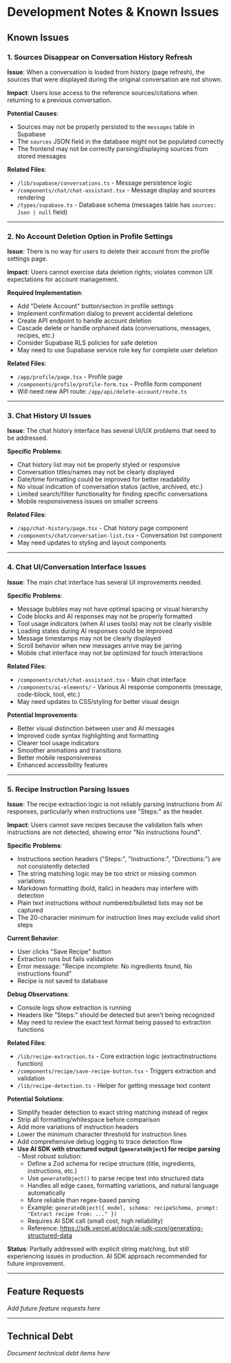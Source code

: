 # Development Notes & Known Issues

## Known Issues

### 1. Sources Disappear on Conversation History Refresh

**Issue**: When a conversation is loaded from history (page refresh), the sources that were displayed during the original conversation are not shown.

**Impact**: Users lose access to the reference sources/citations when returning to a previous conversation.

**Potential Causes**:
- Sources may not be properly persisted to the `messages` table in Supabase
- The `sources` JSON field in the database might not be populated correctly
- The frontend may not be correctly parsing/displaying sources from stored messages

**Related Files**:
- `/lib/supabase/conversations.ts` - Message persistence logic
- `/components/chat/chat-assistant.tsx` - Message display and sources rendering
- `/types/supabase.ts` - Database schema (messages table has `sources: Json | null` field)

---

### 2. No Account Deletion Option in Profile Settings

**Issue**: There is no way for users to delete their account from the profile settings page.

**Impact**: Users cannot exercise data deletion rights; violates common UX expectations for account management.

**Required Implementation**:
- Add "Delete Account" button/section in profile settings
- Implement confirmation dialog to prevent accidental deletions
- Create API endpoint to handle account deletion
- Cascade delete or handle orphaned data (conversations, messages, recipes, etc.)
- Consider Supabase RLS policies for safe deletion
- May need to use Supabase service role key for complete user deletion

**Related Files**:
- `/app/profile/page.tsx` - Profile page
- `/components/profile/profile-form.tsx` - Profile form component
- Will need new API route: `/app/api/delete-account/route.ts`

---

### 3. Chat History UI Issues

**Issue**: The chat history interface has several UI/UX problems that need to be addressed.

**Specific Problems**:
- Chat history list may not be properly styled or responsive
- Conversation titles/names may not be clearly displayed
- Date/time formatting could be improved for better readability
- No visual indication of conversation status (active, archived, etc.)
- Limited search/filter functionality for finding specific conversations
- Mobile responsiveness issues on smaller screens

**Related Files**:
- `/app/chat-history/page.tsx` - Chat history page component
- `/components/chat/conversation-list.tsx` - Conversation list component
- May need updates to styling and layout components

---

### 4. Chat UI/Conversation Interface Issues

**Issue**: The main chat interface has several UI improvements needed.

**Specific Problems**:
- Message bubbles may not have optimal spacing or visual hierarchy
- Code blocks and AI responses may not be properly formatted
- Tool usage indicators (when AI uses tools) may not be clearly visible
- Loading states during AI responses could be improved
- Message timestamps may not be clearly displayed
- Scroll behavior when new messages arrive may be jarring
- Mobile chat interface may not be optimized for touch interactions

**Related Files**:
- `/components/chat/chat-assistant.tsx` - Main chat interface
- `/components/ai-elements/` - Various AI response components (message, code-block, tool, etc.)
- May need updates to CSS/styling for better visual design

**Potential Improvements**:
- Better visual distinction between user and AI messages
- Improved code syntax highlighting and formatting
- Clearer tool usage indicators
- Smoother animations and transitions
- Better mobile responsiveness
- Enhanced accessibility features

---

### 5. Recipe Instruction Parsing Issues

**Issue**: The recipe extraction logic is not reliably parsing instructions from AI responses, particularly when instructions use "Steps:" as the header.

**Impact**: Users cannot save recipes because the validation fails when instructions are not detected, showing error "No instructions found".

**Specific Problems**:
- Instructions section headers ("Steps:", "Instructions:", "Directions:") are not consistently detected
- The string matching logic may be too strict or missing common variations
- Markdown formatting (bold, italic) in headers may interfere with detection
- Plain text instructions without numbered/bulleted lists may not be captured
- The 20-character minimum for instruction lines may exclude valid short steps

**Current Behavior**:
- User clicks "Save Recipe" button
- Extraction runs but fails validation
- Error message: "Recipe incomplete: No ingredients found, No instructions found"
- Recipe is not saved to database

**Debug Observations**:
- Console logs show extraction is running
- Headers like "Steps:" should be detected but aren't being recognized
- May need to review the exact text format being passed to extraction functions

**Related Files**:
- `/lib/recipe-extraction.ts` - Core extraction logic (extractInstructions function)
- `/components/recipe/save-recipe-button.tsx` - Triggers extraction and validation
- `/lib/recipe-detection.ts` - Helper for getting message text content

**Potential Solutions**:
- Simplify header detection to exact string matching instead of regex
- Strip all formatting/whitespace before comparison
- Add more variations of instruction headers
- Lower the minimum character threshold for instruction lines
- Add comprehensive debug logging to trace detection flow
- **Use AI SDK with structured output (`generateObject`) for recipe parsing** - Most robust solution:
  - Define a Zod schema for recipe structure (title, ingredients, instructions, etc.)
  - Use `generateObject()` to parse recipe text into structured data
  - Handles all edge cases, formatting variations, and natural language automatically
  - More reliable than regex-based parsing
  - Example: `generateObject({ model, schema: recipeSchema, prompt: "Extract recipe from: ..." })`
  - Requires AI SDK call (small cost, high reliability)
  - Reference: https://sdk.vercel.ai/docs/ai-sdk-core/generating-structured-data

**Status**: Partially addressed with explicit string matching, but still experiencing issues in production. AI SDK approach recommended for future improvement.

---

## Feature Requests

_Add future feature requests here_

---

## Technical Debt

_Document technical debt items here_
